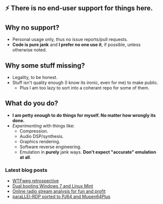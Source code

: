 ## ⚡ There is no end-user support for things here.

## Why no support?

 * Personal usage only, thus no issue reports/pull requests.
 * **Code is pure jank** and **I prefer no one use it**, if possible, unless otherwise noted.


## Why some stuff missing?

 * Legality, to be honest.
 * Stuff isn't quality enough (I know its ironic, even for me) to make public.
   - Plus I am too lazy to sort into a coherant repo for some of them.

## What do you do?

 * **I am petty enough to do things for myself. No matter how wrongly its done.**
 * *Experimenting* with things like:
   - Compression.
   - Audio DSP/synthesis.
   - Graphics rendering.
   - Software reverse engineering.
   - Emulation in **purely** jank ways. **Don't expect "accurate" emulation at all**.

### Latest blog posts
<!-- BLOG-POST-LIST:START -->
- [WTFweg retrospective](http://mudl0rd.github.io/WTFweg/)
- [Dual booting Windows 7 and Linux Mint](http://mudl0rd.github.io/Dual-booting-Win7Linux/)
- [Online radio stream analysis for fun and profit](http://mudl0rd.github.io/Online-radio-analysis/)
- [paraLLEl-RDP ported to PJ64 and Mupen64Plus](http://mudl0rd.github.io/Parallel-RDP/)
<!-- BLOG-POST-LIST:END -->
